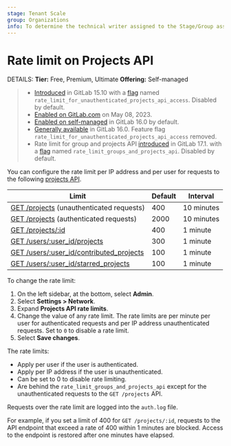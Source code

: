 ```yaml
---
stage: Tenant Scale
group: Organizations
info: To determine the technical writer assigned to the Stage/Group associated with this page, see https://handbook.gitlab.com/handbook/product/ux/technical-writing/#assignments
---
```


# Rate limit on Projects API

DETAILS:
**Tier:** Free, Premium, Ultimate
**Offering:** Self-managed

> - [Introduced](https://gitlab.com/gitlab-org/gitlab/-/merge_requests/112283) in GitLab 15.10 with a [flag](../feature_flags.md) named `rate_limit_for_unauthenticated_projects_api_access`. Disabled by default.
> - [Enabled on GitLab.com](https://gitlab.com/gitlab-org/gitlab/-/issues/391922) on May 08, 2023.
> - [Enabled on self-managed](https://gitlab.com/gitlab-org/gitlab/-/merge_requests/119603) in GitLab 16.0 by default.
> - [Generally available](https://gitlab.com/gitlab-org/gitlab/-/merge_requests/120445) in GitLab 16.0. Feature flag `rate_limit_for_unauthenticated_projects_api_access` removed.
> - Rate limit for group and projects API [introduced](https://gitlab.com/gitlab-org/gitlab/-/merge_requests/152733) in GitLab 17.1. with a [flag](../feature_flags.md) named `rate_limit_groups_and_projects_api`. Disabled by default.

You can configure the rate limit per IP address and per user for requests to the following [projects API](../../api/projects.md#list-all-projects).

| Limit                                                                                                     | Default | Interval   |
|-----------------------------------------------------------------------------------------------------------|---------|------------|
| [GET /projects](../../api/projects.md#list-all-projects) (unauthenticated requests)                       | 400     | 10 minutes |
| [GET /projects](../../api/projects.md#list-all-projects) (authenticated requests)                         | 2000    | 10 minutes |
| [GET /projects/:id](../../api/projects.md#get-a-single-project)                                             | 400     | 1 minute   |
| [GET /users/:user_id/projects](../../api/projects.md#list-a-users-projects)                               | 300     | 1 minute   |
| [GET /users/:user_id/contributed_projects](../../api/projects.md#list-projects-a-user-has-contributed-to) | 100     | 1 minute   |
| [GET /users/:user_id/starred_projects](../../api/project_starring.md#list-projects-starred-by-a-user)             | 100     | 1 minute   |

To change the rate limit:

1. On the left sidebar, at the bottom, select **Admin**.
1. Select **Settings > Network**.
1. Expand **Projects API rate limits**.
1. Change the value of any rate limit. The rate limits are per minute per user for authenticated requests and per IP address unauthenticated requests.
   Set to `0` to disable a rate limit.
1. Select **Save changes**.

The rate limits:

- Apply per user if the user is authenticated.
- Apply per IP address if the user is unauthenticated.
- Can be set to 0 to disable rate limiting.
- Are behind the `rate_limit_groups_and_projects_api` except for the unauthenticated requests to the `GET /projects` API.

Requests over the rate limit are logged into the `auth.log` file.

For example, if you set a limit of 400 for `GET /projects/:id`, requests to the API endpoint that
exceed a rate of 400 within 1 minutes are blocked. Access to the endpoint is restored after one minutes have elapsed.
